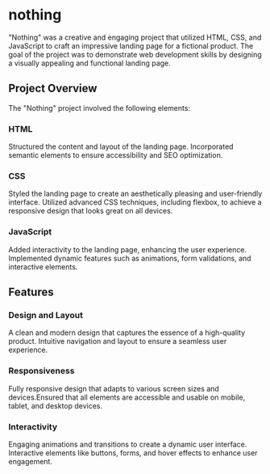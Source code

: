 # nothing

"Nothing" was a creative and engaging project that utilized HTML, CSS, and JavaScript to craft an impressive landing page for a fictional product. The goal of the project was to demonstrate web development skills by designing a visually appealing and functional landing page.

## Project Overview
The "Nothing" project involved the following elements:

### HTML
Structured the content and layout of the landing page.
Incorporated semantic elements to ensure accessibility and SEO optimization.

### CSS
Styled the landing page to create an aesthetically pleasing and user-friendly interface.
Utilized advanced CSS techniques, including flexbox, to achieve a responsive design that looks great on all devices.

### JavaScript
Added interactivity to the landing page, enhancing the user experience.
Implemented dynamic features such as animations, form validations, and interactive elements.

## Features

### Design and Layout
A clean and modern design that captures the essence of a high-quality product.
Intuitive navigation and layout to ensure a seamless user experience.

### Responsiveness
Fully responsive design that adapts to various screen sizes and devices.Ensured that all elements are accessible and usable on mobile, tablet, and desktop devices.

### Interactivity
Engaging animations and transitions to create a dynamic user interface.
Interactive elements like buttons, forms, and hover effects to enhance user engagement.
